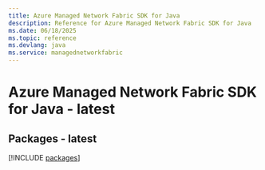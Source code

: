 ```yaml
---
title: Azure Managed Network Fabric SDK for Java
description: Reference for Azure Managed Network Fabric SDK for Java
ms.date: 06/18/2025
ms.topic: reference
ms.devlang: java
ms.service: managednetworkfabric
---
```

# Azure Managed Network Fabric SDK for Java - latest
## Packages - latest
[!INCLUDE [packages](managed-network-fabric-index.md)]